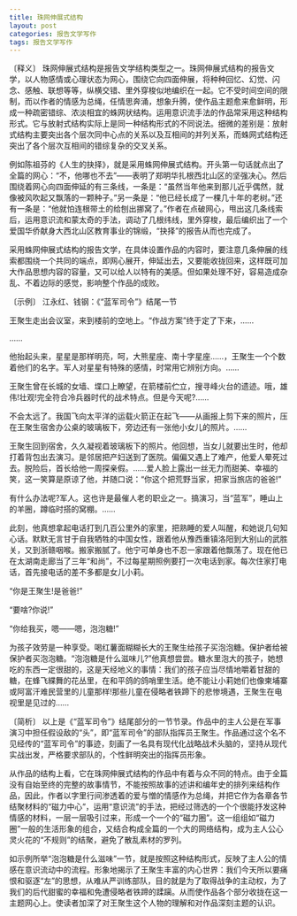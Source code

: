 ```yaml
---
title: 珠网伸展式结构
layout: post
categories: 报告文学写作
tags: 报告文学写作
---
```


〔释义〕 珠网伸展式结构是报告文学结构类型之一。珠网伸展式结构的报告文学，以人物感情或心理状态为网心，围绕它向四面伸展，将种种回忆、幻觉、闪念、感触、联想等等，纵横交错、里外穿梭似地编织在一起。它不受时间空间的限制，而以作者的情感为总绳，任情思奔涌，想象升腾，使作品主题愈来愈鲜明，形成一种疏密错综、浓淡相宜的蛛网状结构。运用意识流手法的作品常采用这种结构形式。它与放射式结构实际上是同一种结构形式的不同说法。细微的差别是：放射式结构主要突出各个层次同中心点的关系以及互相间的并列关系，而蛛网式结构还突出了各个层次互相间的错综复杂的交叉关系。

例如陈祖芬的《人生的抉择》，就是采用蛛网伸展式结构。开头第一句话就点出了全篇的网心：“不，他哪也不去”——表明了郑明华扎根西北山区的坚强决心。然后围绕着网心向四面伸延的有三条线，一条是：“虽然当年他来到那儿近乎偶然，就像被风吹起又飘落的一颗种子。”另一条是：“他已经长成了一棵几十年的老树。”还有一条是：“他就怕连根带土的给刨出挪窝了。”作者在点破网心，甩出这几条线索后，运用意识流和蒙太奇的手法，调动了几根纬线，里外穿梭，最后编织出了一个爱国华侨献身大西北山区教育事业的锦缎，“抉择”的报告从而也完成了。

采用蛛网伸展式结构的报告文学，在具体设置作品的内容时，要注意几条伸展的线索都围绕一个共同的端点，即网心展开，伸延出去，又要能收拢回来，这样既可加大作品思想内容的容量，又可以给人以特有的美感。但如果处理不好，容易造成杂乱、不着边际的感觉，影响整个作品的成败。

〔示例〕 江永红、钱钢：《“蓝军司令”》结尾一节

王聚生走出会议室，来到楼前的空地上。“作战方案”终于定了下来，……

……

他抬起头来，星星是那样明亮，呵，大熊星座、南十字星座……，王聚生一个个数着他们的名字。军人对星星有特殊的感情，时常用它辨别方向。……

王聚生曾在长城的女墙、堞口上瞭望，在箭楼前伫立，搜寻峰火台的遗迹。哦，雄伟!壮观!完全符合冷兵器时代的战术特点。但是今天呢?……

不会太远了。我国飞向太平洋的运载火箭正在起飞——从画报上剪下来的照片，压在王聚生宿舍办公桌的玻璃板下，旁边还有一张他小女儿的照片。……

王聚生回到宿舍，久久凝视着玻璃板下的照片。他回想，当女儿就要出生时，他却打着背包出去演习。是邻居把产妇送到了医院。偏偏又遇上了难产，他爱人晕死过去。脱险后，首长给他一周探亲假。……爱人脸上露出一丝无力而甜美、幸福的笑，这一笑算是原谅了他，并随口说：“你这个把荒野当家，把家当旅店的爸爸!”

有什么办法呢?军人。这也许是最催人老的职业之一。搞演习，当“蓝军”，睡山上的羊圈，蹲临时搭的窝棚。……

此刻，他真想拿起电话打到几百公里外的家里，把熟睡的爱人叫醒，和她说几句知心话。默默无言甘于自我牺牲的中国女性，跟着他从豫西重镇洛阳到大别山的武胜关，又到浙赣咽喉。搬家搬腻了。他宁可单身也不忍一家跟着他飘荡了。现在他已在太湖南走廊当了三年“和尚”，不过每星期照例要打一次电话到家。每次住家打电话，首先接电话的差不多都是女儿小莉。

“你是王聚生!是爸爸!”

“要啥?你说!”

“你给我买，嗯——嗯，泡泡糖!”

为孩子效劳是一种享受。喝红薯面糊糊长大的王聚生给孩子买泡泡糖。保护者给被保护者买泡泡糖。“泡泡糖是什么滋味儿?”他真想尝尝。糖水里泡大的孩子，她想吃的东西一定很甜的，这是天经地义的事情：我们的孩子应当尽情地嚼着甘甜的糖，在蜂飞緤舞的花丛里，在和平鸽的鸽哨里生活。绝不能让小莉她们也像柬埔寨或阿富汗难民营里的儿童那样!那些儿童在侵略者铁蹄下的悲惨境遇，王聚生在电视里是见过的……

〔简析〕 以上是《“蓝军司令”》结尾部分的一节节录。作品中的主人公是在军事演习中担任假设敌的“头”，即“蓝军司令”的部队指挥员王聚生。作品通过这个名不见经传的“蓝军司令”的事迹，刻画了一名具有现代化战略战术头脑的，坚持从现代实战出发，严格要求部队的，个性鲜明突出的指挥员形象。

从作品的结构上看，它在珠网伸展式结构的作品中有着与众不同的特点。由于全篇没有自始至终的完整的故事情节，不能按照故事的述讲和编年史的排列来结构作品，因此，作者以字里行间渗透着的爱与憎的情感作为总绳，并把它作为各章各节结聚材料的“磁力中心”，运用“意识流”的手法，把经过筛选的一个个很能抒发这种情感的材料，一层一层吸引过来，形成一个一个的“磁力圈”。这一组组如“磁力圈”一般的生活形象的组合，又结合构成全篇的一个大的网络结构，成为主人公心灵火花的“不规则”的结聚，避免了散乱素材的罗列。

如示例所举“泡泡糖是什么滋味”一节，就是按照这种结构形式，反映了主人公的情感在意识流动中的流程。形象地揭示了王聚生丰富的内心世界：我们今天所以要痛恨和驱逐“左”的思想，从难从严训练部队，目的就是为了取得战争的主动权，为了我们的后代甜蜜的幸福和免遭侵略者铁蹄的蹂躏。从而使作品各个部分收拢在这一主题网心上。使读者加深了对王聚生这个人物的理解和对作品深刻主题的认识。 